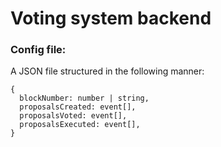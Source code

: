 # Voting system backend

### Config file:

A JSON file structured in the following manner:

```
{
  blockNumber: number | string,
  proposalsCreated: event[],
  proposalsVoted: event[],
  proposalsExecuted: event[],
}
```
